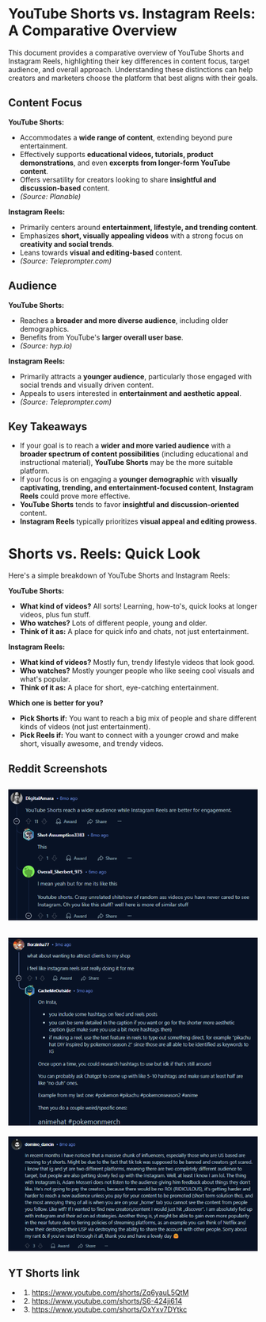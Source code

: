 # YouTube Shorts vs. Instagram Reels: A Comparative Overview

This document provides a comparative overview of YouTube Shorts and Instagram Reels, highlighting their key differences in content focus, target audience, and overall approach. Understanding these distinctions can help creators and marketers choose the platform that best aligns with their goals.

## Content Focus

**YouTube Shorts:**

* Accommodates a **wide range of content**, extending beyond pure entertainment.
* Effectively supports **educational videos, tutorials, product demonstrations**, and even **excerpts from longer-form YouTube content**.
* Offers versatility for creators looking to share **insightful and discussion-based** content.
* *(Source: Planable)*

**Instagram Reels:**

* Primarily centers around **entertainment, lifestyle, and trending content**.
* Emphasizes **short, visually appealing videos** with a strong focus on **creativity and social trends**.
* Leans towards **visual and editing-based** content.
* *(Source: Teleprompter.com)*

## Audience

**YouTube Shorts:**

* Reaches a **broader and more diverse audience**, including older demographics.
* Benefits from YouTube's **larger overall user base**.
* *(Source: hyp.io)*

**Instagram Reels:**

* Primarily attracts a **younger audience**, particularly those engaged with social trends and visually driven content.
* Appeals to users interested in **entertainment and aesthetic appeal**.
* *(Source: Teleprompter.com)*

## Key Takeaways

* If your goal is to reach a **wider and more varied audience** with a **broader spectrum of content possibilities** (including educational and instructional material), **YouTube Shorts** may be the more suitable platform.
* If your focus is on engaging a **younger demographic** with **visually captivating, trending, and entertainment-focused content**, **Instagram Reels** could prove more effective.
* **YouTube Shorts** tends to favor **insightful and discussion-oriented** content.
* **Instagram Reels** typically prioritizes **visual appeal and editing prowess**.



# Shorts vs. Reels: Quick Look

Here's a simple breakdown of YouTube Shorts and Instagram Reels:

**YouTube Shorts:**

* **What kind of videos?** All sorts! Learning, how-to's, quick looks at longer videos, plus fun stuff.
* **Who watches?** Lots of different people, young and older.
* **Think of it as:** A place for quick info and chats, not just entertainment.

**Instagram Reels:**

* **What kind of videos?** Mostly fun, trendy lifestyle videos that look good.
* **Who watches?** Mostly younger people who like seeing cool visuals and what's popular.
* **Think of it as:** A place for short, eye-catching entertainment.

**Which one is better for you?**

* **Pick Shorts if:** You want to reach a big mix of people and share different kinds of videos (not just entertainment).
* **Pick Reels if:** You want to connect with a younger crowd and make short, visually awesome, and trendy videos.

## Reddit Screenshots
![reddit ss](reddit-1.png)
--
![reddit ss](reddit-2.png)
--
![reddit ss](reddit-3.png)

## YT Shorts link
- 1. https://www.youtube.com/shorts/Zq6yauL5QtM
- 2. https://www.youtube.com/shorts/S6-424ji614
- 3. https://www.youtube.com/shorts/OxYxv7DYtkc